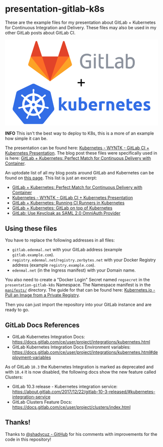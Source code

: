 # presentation-gitlab-k8s
These are the example files for my presentation about GitLab + Kubernetes for Continuous Integration and Delivery.
These files may also be used in my other GitLab posts about GitLab CI.

![Kubernetes and GitLab](/media/kubernetes-and-gitLab.png)

**INFO** This isn't the best way to deploy to K8s, this is a more of an example how simple it can be.

The presentation can be found here: [Kubernetes - WYNTK - GitLab CI + Kubernetes Presentation](https://edenmal.moe/2017/07/31/Kubernetes-WYNTK-GitLab-CI-Kubernetes-Presentation/).
The blog post these files were specifically used in is here: [GitLab + Kubernetes: Perfect Match for Continuous Delivery with Container](https://edenmal.moe/2017/07/04/GitLab-Kubernetes-Perfect-Match-for-Continuous-Delivery-with-Container/).

An uptodate list of all my blog posts around GitLab and Kubernetes can be found on [this page](https://edenmal.moe/tags/GitLab/).
This list is just an excerpt:
* [GitLab + Kubernetes: Perfect Match for Continuous Delivery with Container](https://edenmal.moe/2017/07/04/GitLab-Kubernetes-Perfect-Match-for-Continuous-Delivery-with-Container/)
* [Kubernetes - WYNTK - GitLab CI + Kubernetes Presentation](https://edenmal.moe/2017/07/31/Kubernetes-WYNTK-GitLab-CI-Kubernetes-Presentation/)
* [GitLab + Kubernetes: Running CI Runners in Kubernetes](https://edenmal.moe/2017/08/31/GitLab-Kubernetes-Running-CI-Runners-in-Kubernetes/)
* [GitLab + Kubernetes: GitLab on top of Kubernetes](https://edenmal.moe/2017/11/04/GitLab-Kubernetes-GitLab-on-top-of-Kubernetes/)
* [GitLab: Use Keycloak as SAML 2.0 OmniAuth Provider](https://edenmal.moe/2018/01/16/GitLab-Keycloak-SAML-2-0-OmniAuth-Provider/)

## Using these files
You have to replace the following addresses in all files:
* `gitlab.edenmal.net` with your GitLab address (example `gitlab.example.com`).
* `registry.edenmal.net`/`registry.zerbytes.net` with your Docker Registry address (example `registry.example.com`).
* `edenmal.net` (in the Ingress manifest) with your Domain name.

You also need to create a "Docker Login" Secret named `regsecret` in the `presentation-gitlab-k8s` Namespace. The Namespace manifest is in the [`manifests/`](/manifests/) directory.
The guide for that can be found here: [Kubernetes.io - Pull an Image from a Private Registry](https://kubernetes.io/docs/tasks/configure-pod-container/pull-image-private-registry/).

Then you can just import the repository into your GitLab instance and are ready to go.

## GitLab Docs References
* GitLab Kubernetes Integration Docs: https://docs.gitlab.com/ce/user/project/integrations/kubernetes.html
* GitLab Kubernetes Integration Docs Environment variables: https://docs.gitlab.com/ce/user/project/integrations/kubernetes.html#deployment-variables

As of GitLab `10.3` the Kubernetes Integration is marked as deprecated and with `10.4` it is now disabled, the following docs show the new feature called Clusters:
* GitLab 10.3 release - Kubernetes integration service: https://about.gitlab.com/2017/12/22/gitlab-10-3-released/#kubernetes-integration-service
* GitLab Clusters Feature Docs: https://docs.gitlab.com/ce/user/project/clusters/index.html

## Thanks!
Thanks to [@shadycuz - GitHub](https://github.com/shadycuz) for his comments with improvements for the code in this repository!
